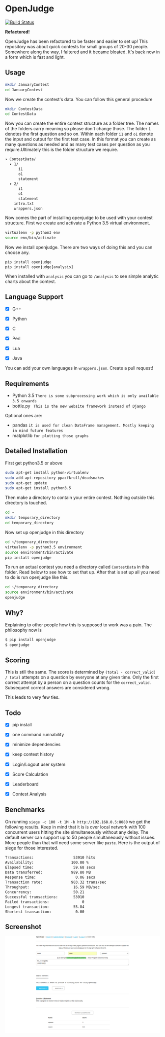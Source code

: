 OpenJudge
=========

[![Build Status](https://travis-ci.org/theSage21/openJudge.svg?branch=master)](https://travis-ci.org/theSage21/openJudge)

**Refactored!**

OpenJudge has been refactored to be faster and easier to set up! This
repository was about quick contests for small groups of 20-30 people. Somewhere
along the way, I faltered and it became bloated. It's back now in a form which
is fast and light.


Usage
------

```bash
mkdir JanuaryContest
cd JanuaryContest
```

Now we create the contest's data. You can follow this general procedure


```bash
mkdir ContestData
cd ContestData
```

Now you can create the entire contest structure as a folder tree. The names of the folders carry meaning so please
don't change those. The folder `1` denotes the first question and so on. Within
each folder `i1` and `o1` denote the input and output for the first test case.
In this format you can create as many questions as needed and as many test
cases per question as you require.Ultimately this is the folder structure we require.

```
▾ ContestData/
  ▾ 1/
      i1
      o1
      statement
  ▾ 2/
      i1
      o1
      statement
    intro.txt
    wrappers.json
```

Now comes the part of installing openjudge to be used with your contest structure. First we create and activate a Python 3.5 virtual environment.

```bash
virtualenv -p python3 env
source env/bin/activate
```

Now we install openjudge. There are two ways of doing this and you can choose any.

```
pip install openjudge
pip install openjudge[analysis]
```

When installed with `analysis` you can go to `/analysis` to see simple analytic charts about the contest.

Language Support
----------------

- [x] G++
- [x] Python
- [x] C
- [x] Perl
- [x] Lua
- [x] Java


You can add your own languages in `wrappers.json`. Create a pull request!

Requirements
------------

- Python 3.5 `There is some subprocessing work which is only available 3.5 onwards`
- bottle.py ` This is the new website framework instead of Django`

Optional ones are:

- pandas `it is used for clean DataFrame management. Mostly keeping in mind future features`
- matplotlib `for plotting those graphs`

Detailed Installation
------------

First get python3.5 or above
```bash
sudo apt-get install python-virtualenv
sudo add-apt-repository ppa:fkrull/deadsnakes
sudo apt-get update
sudo apt-get install python3.5
```

Then make a directory to contain your entire contest. Nothing outside this directory is touched.
```bash
cd ~
mkdir temporary_directory
cd temporary_directory
```

Now set up openjudge in this directory

```bash
cd ~/temporary_directory
virtualenv -p python3.5 environment
source environment/bin/activate
pip install openjudge
```

To run an actual contest you need a directory called `ContestData` in this folder. Read below to see how to set that up. After that is set up all you need to do is run openjudge like this.

```bash
cd ~/temporary_directory
source environment/bin/activate
openjudge
```

Why?
----

Explaining to other people how this is supposed to work was a pain. The philosophy now is

```bash
$ pip install openjudge
$ openjudge
```

Scoring
-------

This is still the same. The score is determined by `(total - correct_valid) / total` attempts on a question by everyone at any given time. Only the first correct attempt by a person on a question counts for the `correct_valid`. Subsequent correct answers are considered wrong.

This leads to very few ties.


Todo
----

- [x] pip install
- [x] one command runnability
- [x] minimize dependencies
- [x] keep contest history
- [x] Login/Logout user system
- [x] Score Calculation
- [x] Leaderboard
- [x] Contest Analysis


Benchmarks
----------

On running `siege -c 100 -t 1M -b http://192.168.0.5:8080` we get the following
results. Keep in mind that it is is over local network with 100 concurrent users
hitting the site simultaneously without any delay. The default server can support up
to 50 people simultaneously without issues. More people than that will need some server like
`paste`. Here is the output of siege for those interested.

```
Transactions:                  53910 hits
Availability:                 100.00 %
Elapsed time:                  59.68 secs
Data transferred:             989.80 MB
Response time:                  0.06 secs
Transaction rate:             903.32 trans/sec
Throughput:                    16.59 MB/sec
Concurrency:                   50.21
Successful transactions:       53910
Failed transactions:               0
Longest transaction:           55.84
Shortest transaction:           0.00

```

Screenshot
----------

![OpenJudge mainscreen screenshot](screen.png)
